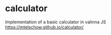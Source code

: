 # calculator
Implementation of a basic calculator in valinna JS
https://mtelschow.github.io/calculator/
